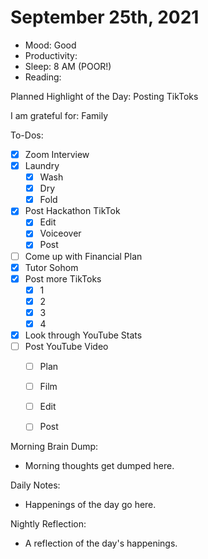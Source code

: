 # September 25th, 2021

- Mood: Good
- Productivity: 
- Sleep: 8 AM (POOR!)
- Reading: 

Planned Highlight of the Day: Posting TikToks

I am grateful for: Family

To-Dos:
- [x] Zoom Interview
- [x] Laundry
	- [x] Wash
	- [x] Dry
	- [x] Fold
- [x] Post Hackathon TikTok
	- [x] Edit
	- [x] Voiceover
	- [x] Post
- [ ] Come up with Financial Plan
- [x] Tutor Sohom
- [x] Post more TikToks
	- [x] 1
	- [x] 2
	- [x] 3
	- [x] 4
- [x] Look through YouTube Stats
- [ ] Post YouTube Video
	- [ ] Plan
	- [ ] Film
	- [ ] Edit
	- [ ] Post


Morning Brain Dump:
- Morning thoughts get dumped here.

Daily Notes:
- Happenings of the day go here.


Nightly Reflection: 
- A reflection of the day's happenings.





